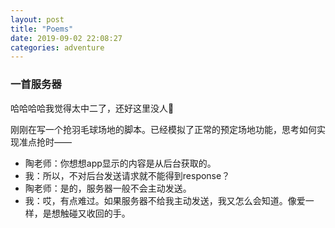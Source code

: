 ```yaml
---
layout: post
title: "Poems"
date: 2019-09-02 22:08:27
categories: adventure
---
```

### 一首服务器

哈哈哈哈我觉得太中二了，还好这里没人💃

刚刚在写一个抢羽毛球场地的脚本。已经模拟了正常的预定场地功能，思考如何实现准点抢时——  
- 陶老师：你想想app显示的内容是从后台获取的。  
- 我：所以，不对后台发送请求就不能得到response？  
- 陶老师：是的，服务器一般不会主动发送。
- 我：哎，有点难过。如果服务器不给我主动发送，我又怎么会知道。像爱一样，是想触碰又收回的手。

